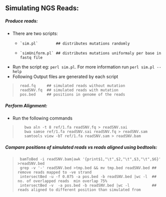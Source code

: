 ## Simulating NGS Reads:
    
##### Produce reads:
- There are two scripts:
    -     `sim.pl`        ## distributes mutations randomly
    -     `simUniform.pl` ## distributes mutations uniformaly per base in fastq file
- Run the script eg: `perl sim.pl`. For more information run `perl sim.pl --help`
- Following Output files are generated by each script

>      read.fq     ## simulated reads without mutation
>      readSNV.fq  ## simulated reads with mutation
>      pos.bed     ## positions in genome of the reads


##### Perform Alignment:
- Run the following commands

>        bwa aln -t 8 ref/1.fa readSNV.fq > readSNV.sai
>        bwa samse ref/1.fa readSNV.sai readSNV.fq > readSNV.sam
>        samtools view -bT ref/1.fa readSNV.sam > readSNV.bam

##### Compare positions of simulated reads vs reads aligned using bedtools:
    
>      bamToBed -i readSNV.bam|awk '{print$1,"\t",$2,"\t",$3,"\t",$6}' >readSNV.bed
>      grep -v '-' readSNV.bed >tmp.bed && mv tmp.bed readSNV.bed ## remove reads mapped to -ve strand
>      intersectBed -u -f 0.075 -a pos.bed -b readSNV.bed |wc -l  ## no. of overlapped reads  min overlap 75%
>      intersectBed -v  -a pos.bed -b readSNV.bed |wc -l          ## reads aligned to different position than simulated from

